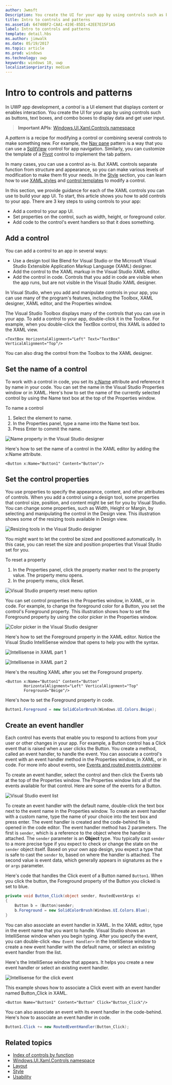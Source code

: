 ```yaml
---
author: Jwmsft
Description: You create the UI for your app by using controls such as buttons, text boxes, and combo boxes to display data and get user input. Here, we show you how to add controls to your app.
title: Intro to controls and patterns
ms.assetid: 64740BF2-CAA1-419E-85D1-42EE7E15F1A5
label: Intro to controls and patterns
template: detail.hbs
ms.author: jimwalk
ms.date: 05/19/2017
ms.topic: article
ms.prod: windows
ms.technology: uwp
keywords: windows 10, uwp
localizationpriority: medium
---
```

# Intro to controls and patterns

 

In UWP app development, a *control* is a UI element that displays content or enables interaction. You create the UI for your app by using controls such as buttons, text boxes, and combo boxes to display data and get user input.

> **Important APIs**: [Windows.UI.Xaml.Controls namespace](https://msdn.microsoft.com/library/windows/apps/windows.ui.xaml.controls.aspx)

A *pattern* is a recipe for modifying a control or combining several controls to make something new. For example, the [Nav pane](navigationview.md) pattern is a way that you can use a [SplitView](split-view.md) control for app navigation. Similarly, you can customize the template of a [Pivot](tabs-pivot.md) control to implement the tab pattern.

In many cases, you can use a control as-is. But XAML controls separate function from structure and appearance, so you can make various levels of modification to make them fit your needs. In the [Style](../style/index.md) section, you can learn how to use [XAML styles](xaml-styles.md) and [control templates](control-templates.md) to modify a control.

In this section, we provide guidance for each of the XAML controls you can use to build your app UI. To start, this article shows you how to add controls to your app. There are 3 key steps to using controls to your app: 

- Add a control to your app UI. 
- Set properties on the control, such as width, height, or foreground color. 
- Add code to the control's event handlers so that it does something. 

## Add a control
You can add a control to an app in several ways:
 
- Use a design tool like Blend for Visual Studio or the Microsoft Visual Studio Extensible Application Markup Language (XAML) designer. 
- Add the control to the XAML markup in the Visual Studio XAML editor. 
- Add the control in code. Controls that you add in code are visible when the app runs, but are not visible in the Visual Studio XAML designer.

In Visual Studio, when you add and manipulate controls in your app, you can use many of the program's features, including the Toolbox, XAML designer, XAML editor, and the Properties window. 

The Visual Studio Toolbox displays many of the controls that you can use in your app. To add a control to your app, double-click it in the Toolbox. For example, when you double-click the TextBox control, this XAML is added to the XAML view. 

```xaml
<TextBox HorizontalAlignment="Left" Text="TextBox" VerticalAlignment="Top"/>
```

You can also drag the control from the Toolbox to the XAML designer.

## Set the name of a control 

To work with a control in code, you set its [x:Name](../../xaml-platform/x-name-attribute.md) attribute and reference it by name in your code. You can set the name in the Visual Studio Properties window or in XAML. Here's how to set the name of the currently selected control by using the Name text box at the top of the Properties window. 

To name a control
1. Select the element to name.
2. In the Properties panel, type a name into the Name text box.
3. Press Enter to commit the name.

![Name property in the Visual Studio designer](images/add-controls-control-name-designer.png)

Here's how to set the name of a control in the XAML editor by adding the x:Name attribute.

```xaml
<Button x:Name="Button1" Content="Button"/>
```

## Set the control properties 

You use properties to specify the appearance, content, and other attributes of controls. When you add a control using a design tool, some properties that control size, position, and content might be set for you by Visual Studio. You can change some properties, such as Width, Height or Margin, by selecting and manipulating the control in the Design view. This illustration shows some of the resizing tools available in Design view. 

![Resizing tools in the Visual Studio designer](images/add-controls-resizing-designer.png)

You might want to let the control be sized and positioned automatically. In this case, you can reset the size and position properties that Visual Studio set for you.

To reset a property
1. In the Properties panel, click the property marker next to the property value. The property menu opens.
2. In the property menu, click Reset.

![Visual Studio property reset menu option](images/add-controls-property-reset.png)

You can set control properties in the Properties window, in XAML, or in code. For example, to change the foreground color for a Button, you set the control's Foreground property. This illustration shows how to set the Foreground property by using the color picker in the Properties window. 

![Color picker in the Visual Studio designer](images/add-controls-foreground-designer.png)

Here's how to set the Foreground property in the XAML editor. Notice the Visual Studio IntelliSense window that opens to help you with the syntax. 

![Intellisense in XAML part 1](images/add-controls-foreground-xaml.png)

![Intellisense in XAML part 2](images/add-controls-foreground-xaml-2.png)

Here's the resulting XAML after you set the Foreground property. 

```xaml
<Button x:Name="Button1" Content="Button" 
        HorizontalAlignment="Left" VerticalAlignment="Top"
        Foreground="Beige"/>
```

Here's how to set the Foreground property in code. 

```csharp
Button1.Foreground = new SolidColorBrush(Windows.UI.Colors.Beige);
```

## Create an event handler 

Each control has events that enable you to respond to actions from your user or other changes in your app. For example, a Button control has a Click event that is raised when a user clicks the Button. You create a method, called an event handler, to handle the event. You can associate a control's event with an event handler method in the Properties window, in XAML, or in code. For more info about events, see [Events and routed events overview](../../xaml-platform/events-and-routed-events-overview.md).

To create an event handler, select the control and then click the Events tab at the top of the Properties window. The Properties window lists all of the events available for that control. Here are some of the events for a Button.

![Visual Studio event list](images/add-controls-add-event-designer.png)

To create an event handler with the default name, double-click the text box next to the event name in the Properties window. To create an event handler with a custom name, type the name of your choice into the text box and press enter. The event handler is created and the code-behind file is opened in the code editor. The event handler method has 2 parameters. The first is `sender`, which is a reference to the object where the handler is attached. The `sender` parameter is an **Object** type. You typically cast `sender` to a more precise type if you expect to check or change the state on the `sender` object itself. Based on your own app design, you expect a type that is safe to cast the `sender` to, based on where the handler is attached. The second value is event data, which generally appears in signatures as the `e` or `args` parameter.

Here's code that handles the Click event of a Button named `Button1`. When you click the button, the Foreground property of the Button you clicked is set to blue. 

```csharp
private void Button_Click(object sender, RoutedEventArgs e)
{
    Button b = (Button)sender;
    b.Foreground = new SolidColorBrush(Windows.UI.Colors.Blue);
}
```

You can also associate an event handler in XAML. In the XAML editor, type in the event name that you want to handle. Visual Studio shows an IntelliSense window when you begin typing. After you specify the event, you can double-click `<New Event Handler>` in the IntelliSense window to create a new event handler with the default name, or select an existing event handler from the list. 

Here's the IntelliSense window that appears. It helps you create a new event handler or select an existing event handler.

![Intellisense for the click event](images/add-controls-add-event-xaml.png)

This example shows how to associate a Click event with an event handler named Button_Click in XAML. 

```xaml
<Button Name="Button1" Content="Button" Click="Button_Click"/>
```

You can also associate an event with its event handler in the code-behind. Here's how to associate an event handler in code.

```csharp
Button1.Click += new RoutedEventHandler(Button_Click);
```

## Related topics

- 	[Index of controls by function](controls-by-function.md)
- 	[Windows.UI.Xaml.Controls namespace](https://msdn.microsoft.com/library/windows/apps/windows.ui.xaml.controls.aspx)
- 	[Layout](../layout/index.md)
- 	[Style](../style/index.md)
- 	[Usability](../usability/index.md)

